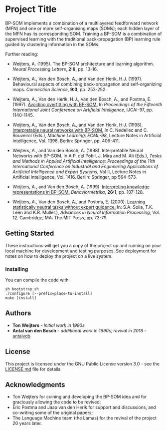 # Project Title

BP-SOM implements a combination of a multilayered feedforward network (MFN) and one or more self-organising maps (SOMs);
each hidden layer of the MFN has its corresponding SOM. Training a BP-SOM is a combination of supervised learning with the
traditional back-propagation (BP) learning rule guided by clustering information in the SOMs.

Further reading:

* Weijters, A. (1995). The BP-SOM architecture and learning algorithm.
  *Neural Processing Letters*, **2:6**, pp. 13-16.

* Weijters, A., Van den Bosch, A., and Van den Herik,
  H.J. (1997). Behavioural aspects of combining back-propagation and
  self-organizing maps. *Connection
    Science*, **9:3**, pp. 253-252.

* Weijters, A., Van den Herik, H.J., Van den Bosch, A., and
Postma, E. (1997). [Avoiding overfitting with BP-SOM.](https://www.ijcai.org/Proceedings/97-2/Papers/051.pdf) In
*Proceedings of the Fifteenth International Joint Conference on
    Artificial Intellgence*, IJCAI-97, pp. 1140-1145.

* Weijters, A., Van den Bosch, A., and Van den
  Herik, H.J. (1998). [Interpretable neural networks with BP-SOM.](https://link.springer.com/content/pdf/10.1007%2FBFb0026711.pdf) In
  C. Nedellec and C. Rouveirol (Eds.), *Machine Learning:
    ECML-98*, Lecture Notes in Artificial Intelligence,
  Vol. 1398. Berlin: Springer, pp. 406-411.

* Weijters, A., and Van den Bosch, A. (1998). Interpretable
  Neural Networks with BP-SOM. In A.P. del Pobil, J. Mira and M. Ali
  (Eds.), *Tasks and Methods in Applied Artificial Intelligence:
    Proceedings of the 11th International Conference on Industrial and
    Engineering Applications of Artificial Intelligence and Expert
    Systems*, Vol II, Lecture Notes in Artificial Intelligence, Vol.
  1416. Berlin: Springer, pp 564-573.

* Weijters, A., and Van den Bosch, A. (1999). [Interpreting
knowledge representations in BP-SOM.](https://www.jstage.jst.go.jp/article/bhmk1974/26/1/26_1_107/_pdf)
*Behaviormetrika*, **26:1**, pp. 107-128.

* Weijters, A., Van den Bosch, A., and Postma, E. (2000). [Learning
  statistically neutral tasks without expert guidance.](https://papers.nips.cc/paper/1780-learning-statistically-neutral-tasks-without-expert-guidance.pdf) In: S.A. Solla,
  T.K. Leen and K.R. Muller.), *Advances in Neural
    Information Processing*, Vol. 12. Cambridge, MA: The MIT Press,
  pp. 73-79.

## Getting Started

These instructions will get you a copy of the project up and running on your local machine for development and testing purposes. See deployment for notes on how to deploy the project on a live system.

<!---
### Prerequisites

What things you need to install the software and how to install them

```
Give examples
```
--->

### Installing

You can compile the code with

```
sh bootstrap.sh
./configure [--prefix=place-to-install]
make [install]
```
<!---
And repeat

```
until finished
```

End with an example of getting some data out of the system or using it for a little demo
--->

<!---

## Running the tests

Explain how to run the automated tests for this system

### Break down into end to end tests

Explain what these tests test and why

```
Give an example
```

### And coding style tests

Explain what these tests test and why

```
Give an example
```

## Deployment

Add additional notes about how to deploy this on a live system

## Built With

* [Dropwizard](http://www.dropwizard.io/1.0.2/docs/) - The web framework used
* [Maven](https://maven.apache.org/) - Dependency Management
* [ROME](https://rometools.github.io/rome/) - Used to generate RSS Feeds

## Contributing

Please read [CONTRIBUTING.md](https://gist.github.com/PurpleBooth/b24679402957c63ec426) for details on our code of conduct, and the process for submitting pull requests to us.

## Versioning

We use [SemVer](http://semver.org/) for versioning. For the versions available, see the [tags on this repository](https://github.com/your/project/tags).

--->

## Authors

* **Ton Weijters** - *Initial work in 1990s*
* **Antal van den Bosch** - *additional work in 1990s, revival in 2018* -  [antalvdb](https://github.com/antalvdb)

<!---
See also the list of [contributors](https://github.com/your/project/contributors) who participate in this project.
--->

## License

This project is licensed under the GNU Public License version 3.0 - see the [LICENSE.md](LICENSE.md) file for details

## Acknowledgments

* Ton Weijters for coining and developing the BP-SOM idea and for graciously allowing the code to be revived;
* Eric Postma and Jaap van den Herik for support and discussions, and co-writing some of the original papers;
* The Language Machine team (the Lamas) for the revival of the project 20 years later.
